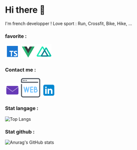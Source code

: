 # Hi there 👋

I'm french developper ! 
Love sport : Run, Crossfit, Bike, Hike, ...

### favorite : 
![typeScript](https://github.com/math-dev-24/math-dev-24/blob/main/asset/ts_48.png)
![vueJs](https://github.com/math-dev-24/math-dev-24/blob/main/asset/vue_48.png)
![nuxt](https://github.com/math-dev-24/math-dev-24/blob/main/asset/nuxt_48.png)

### Contact me :
[![ici](https://github.com/math-dev-24/math-dev-24/blob/main/asset/email_48.png)](mailto:mathieu.busse24@gmail.com?subject=contact)
[![image](https://github.com/math-dev-24/math-dev-24/blob/main/asset/web_64.png)](https://mathieu-busse.dev/)
[![imageLinkedin](https://github.com/math-dev-24/math-dev-24/blob/main/asset/link_48.png)](www.linkedin.com/in/math-froid-dev)


### Stat langage :
![Top Langs](https://github-readme-stats.vercel.app/api/top-langs/?username=math-dev-24&size_weight=0.5&count_weight=0.5&layout=donut&theme=onedark)
<br/>
### Stat github :
![Anurag's GitHub stats](https://github-readme-stats.vercel.app/api?username=math-dev-24&show_icons=true&theme=onedark&rank_icon=github)
